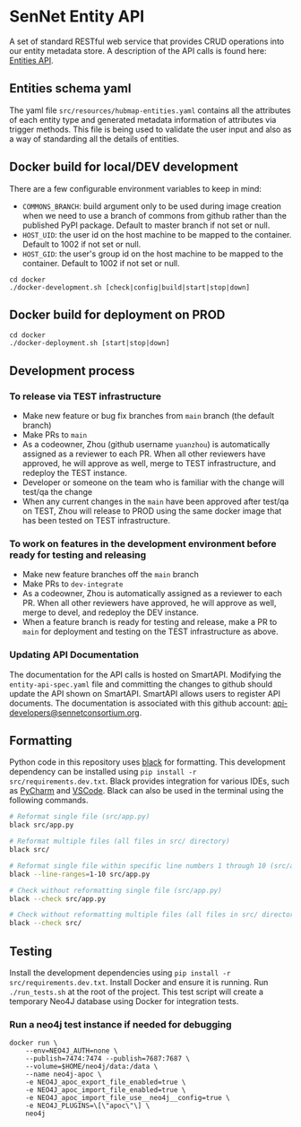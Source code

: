 # SenNet Entity API

A set of standard RESTful web service that provides CRUD operations into our entity metadata store. A description of the API calls is found here: [Entities API](https://smart-api.info/ui/7d838c9dee0caa2f8fe57173282c5812).

## Entities schema yaml

The yaml file `src/resources/hubmap-entities.yaml` contains all the attributes of each entity type and generated metadata information of attributes via trigger methods. This file is being used to validate the user input and also as a way of standarding all the details of entities.

## Docker build for local/DEV development

There are a few configurable environment variables to keep in mind:

- `COMMONS_BRANCH`: build argument only to be used during image creation when we need to use a branch of commons from github rather than the published PyPI package. Default to master branch if not set or null.
- `HOST_UID`: the user id on the host machine to be mapped to the container. Default to 1002 if not set or null.
- `HOST_GID`: the user's group id on the host machine to be mapped to the container. Default to 1002 if not set or null.

```
cd docker
./docker-development.sh [check|config|build|start|stop|down]
```

## Docker build for deployment on PROD

```
cd docker
./docker-deployment.sh [start|stop|down]
```

## Development process

### To release via TEST infrastructure
- Make new feature or bug fix branches from `main` branch (the default branch)
- Make PRs to `main`
- As a codeowner, Zhou (github username `yuanzhou`) is automatically assigned as a reviewer to each PR. When all other reviewers have approved, he will approve as well, merge to TEST infrastructure, and redeploy the TEST instance.
- Developer or someone on the team who is familiar with the change will test/qa the change
- When any current changes in the `main` have been approved after test/qa on TEST, Zhou will release to PROD using the same docker image that has been tested on TEST infrastructure.

### To work on features in the development environment before ready for testing and releasing
- Make new feature branches off the `main` branch
- Make PRs to `dev-integrate`
- As a codeowner, Zhou is automatically assigned as a reviewer to each PR. When all other reviewers have approved, he will approve as well, merge to devel, and redeploy the DEV instance.
- When a feature branch is ready for testing and release, make a PR to `main` for deployment and testing on the TEST infrastructure as above.

### Updating API Documentation

The documentation for the API calls is hosted on SmartAPI. Modifying the `entity-api-spec.yaml` file and committing the changes to github should update the API shown on SmartAPI. SmartAPI allows users to register API documents.  The documentation is associated with this github account: api-developers@sennetconsortium.org.

## Formatting

Python code in this repository uses [black](https://black.readthedocs.io/en/stable/) for formatting. This development dependency can be installed using `pip install -r src/requirements.dev.txt`. Black provides integration for various IDEs, such as [PyCharm](https://black.readthedocs.io/en/stable/integrations/editors.html#pycharm-intellij-idea) and [VSCode](https://black.readthedocs.io/en/stable/integrations/editors.html#visual-studio-code). Black can also be used in the terminal using the following commands.

```bash
# Reformat single file (src/app.py)
black src/app.py

# Reformat multiple files (all files in src/ directory)
black src/

# Reformat single file within specific line numbers 1 through 10 (src/app.py)
black --line-ranges=1-10 src/app.py

# Check without reformatting single file (src/app.py)
black --check src/app.py

# Check without reformatting multiple files (all files in src/ directory)
black --check src/
```

## Testing

Install the development dependencies using `pip install -r src/requirements.dev.txt`. Install Docker and ensure it is running. Run `./run_tests.sh` at the root of the project. This test script will create a temporary Neo4J database using Docker for integration tests.

### Run a neo4j test instance if needed for debugging
```angular2html
docker run \
	--env=NEO4J_AUTH=none \
    --publish=7474:7474 --publish=7687:7687 \
    --volume=$HOME/neo4j/data:/data \
    --name neo4j-apoc \
    -e NEO4J_apoc_export_file_enabled=true \
    -e NEO4J_apoc_import_file_enabled=true \
    -e NEO4J_apoc_import_file_use__neo4j__config=true \
    -e NEO4J_PLUGINS=\[\"apoc\"\] \
    neo4j
```
